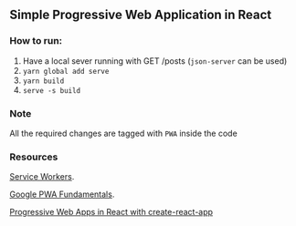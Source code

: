 ## Simple Progressive Web Application in React

### How to run:

1. Have a local sever running with GET /posts (`json-server` can be used)
2. `yarn global add serve`
3. `yarn build`
4. `serve -s build`

### Note

All the required changes are tagged with `PWA` inside the code

### Resources

[Service Workers](https://flaviocopes.com/service-workers/).

[Google PWA Fundamentals](https://developers.google.com/web/fundamentals/codelabs/your-first-pwapp/).

[Progressive Web Apps in React with create-react-app](https://egghead.io/courses/progressive-web-apps-in-react-with-create-react-app)
